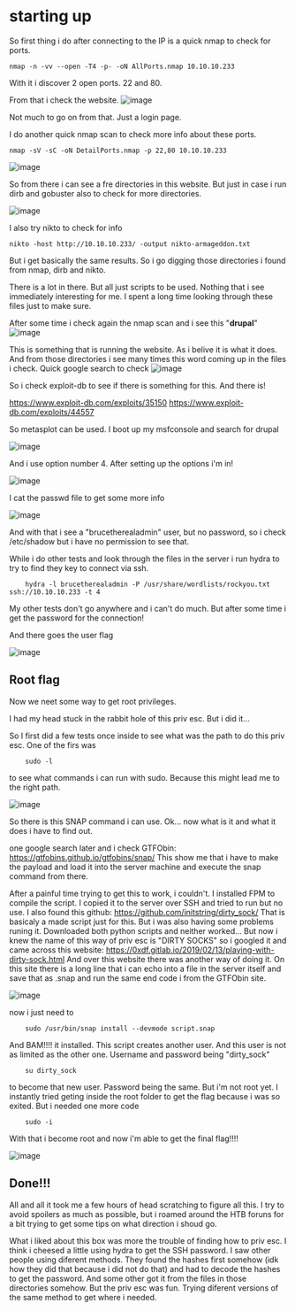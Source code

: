 
# starting up

So first thing i do after connecting to the IP is a quick nmap to check for ports.

    nmap -n -vv --open -T4 -p- -oN AllPorts.nmap 10.10.10.233
With it i discover 2 open ports. 22 and 80. 

From that i check the website.
![image](https://user-images.githubusercontent.com/84482765/123559337-691d5500-d769-11eb-999e-3e7f04c9990a.png)

Not much to go on from that. Just a login page.

I do another quick nmap scan to check more info about these ports.

    nmap -sV -sC -oN DetailPorts.nmap -p 22,80 10.10.10.233 
![image](https://user-images.githubusercontent.com/84482765/123559360-90742200-d769-11eb-9429-8bb79d830ba0.png)

So from there i can see a fre directories in this website. But just in case i run dirb and gobuster also to check for more directories.

![image](https://user-images.githubusercontent.com/84482765/123559401-d7621780-d769-11eb-9df3-4328f48b1f35.png)

I also try nikto to check for info

    nikto -host http://10.10.10.233/ -output nikto-armageddon.txt  

But i get basically the same results.
So i go digging those directories i found from nmap, dirb and nikto. 

There is a lot in there. But all just scripts to be used. Nothing that i see immediately interesting for me. I spent a long time looking through these files just to make sure.

After some time i check again the nmap scan and i see this "**drupal**" 
![image](https://user-images.githubusercontent.com/84482765/123559576-dda4c380-d76a-11eb-8ac9-c0db10af999f.png)

This is something that is running the website. As i belive it is what it does. And from those directories i see many times this word coming up in the files i check.
Quick google search to check
![image](https://user-images.githubusercontent.com/84482765/123559626-2c525d80-d76b-11eb-86f8-9072be6252cc.png)

So i check exploit-db to see if there is something for this. And there is!

https://www.exploit-db.com/exploits/35150
https://www.exploit-db.com/exploits/44557

So metasplot can be used. I boot up my msfconsole and search for drupal

![image](https://user-images.githubusercontent.com/84482765/123559680-789d9d80-d76b-11eb-8552-b1cd0a28b6b2.png)

And i use option number 4. After setting up the options i'm in!

![image](https://user-images.githubusercontent.com/84482765/123559705-9d921080-d76b-11eb-8491-c49806aa36dc.png)

I cat the passwd file to get some more info 

![image](https://user-images.githubusercontent.com/84482765/123560383-c4eadc80-d76f-11eb-8dbf-670fc07fc9d4.png)

And with that i see a "brucetherealadmin" user, but no password, so i check /etc/shadow but i have no permission to see that.

While i do other tests and look through the files in the server i run hydra to try to find they key to connect via ssh.

        hydra -l brucetherealadmin -P /usr/share/wordlists/rockyou.txt ssh://10.10.10.233 -t 4

My other tests don't go anywhere and i can't do much. But after some time i get the password for the connection!

And there goes the user flag

![image](https://user-images.githubusercontent.com/84482765/123560658-a554b380-d771-11eb-80a3-7ed42b4bac4f.png)


## Root flag

Now we neet some way to get root privileges.

I had my head stuck in the rabbit hole of this priv esc. But i did it...

So I first did a few tests once inside to see what was the path to do this priv esc.
One of the firs was

        sudo -l
        
to see what commands i can run with sudo. Because this might lead me to the right path.

![image](https://user-images.githubusercontent.com/84482765/123563479-d093ce80-d782-11eb-9c4c-39205e331243.png)


So there is this SNAP command i can use. Ok... now what is it and what it does i have to find out.

one google search later and i check GTFObin: https://gtfobins.github.io/gtfobins/snap/
This show me that i have to make the payload and load it into the server machine and execute the snap command from there. 

After a painful time trying to get this to work, i couldn't. I installed FPM to compile the script. I copied it to the server over SSH and tried to run but no use.
I also found this github:
https://github.com/initstring/dirty_sock/
That is basicaly a made script just for this. But i was also having some problems runing it. Downloaded both python scripts and neither worked...
But now i knew the name of this way of priv esc is "DIRTY SOCKS" so i googled it and came across this website: https://0xdf.gitlab.io/2019/02/13/playing-with-dirty-sock.html
And over this website there was another way of doing it. On this site there is a long line that i can echo into a file in the server itself and save that as .snap and run the same end code i from the GTFObin site.

![image](https://user-images.githubusercontent.com/84482765/123563660-ed7cd180-d783-11eb-8759-894eb9aec8fd.png)

now i just need to

        sudo /usr/bin/snap install --devmode script.snap

And BAM!!!! it installed.
This script creates another user. And this user is not as limited as the other one. Username and password being "dirty_sock"

        su dirty_sock

to become that new user. Password being the same. But i'm not root yet. I instantly tried geting inside the root folder to get the flag because i was so exited.
But i needed one more code

        sudo -i
        
With that i become root and now i'm able to get the final flag!!!!

![image](https://user-images.githubusercontent.com/84482765/123563822-d7234580-d784-11eb-8dd8-137d0d3bd55f.png)


## Done!!!

All and all it took me a few hours of head scratching to figure all this. I try to avoid spoilers as much as possible, but i roamed around the HTB foruns for a bit trying to get some tips on what direction i shoud go.

What i liked about this box was more the trouble of finding how to priv esc. I think i cheesed a little using hydra to get the SSH password. I saw other people using diferent methods. They found the hashes first somehow (idk how they did that because i did not do that) and had to decode the hashes to get the password. And some other got it from the files in those directories somehow.
But the priv esc was fun. Trying diferent versions of the same method to get where i needed.

